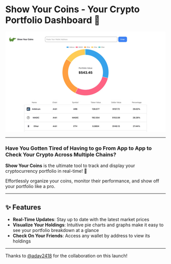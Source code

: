 # Show Your Coins - Your Crypto Portfolio Dashboard 💎

![Dashboard](public/showYourCoinsHome.jpg)

---

### Have You Gotten Tired of Having to go From App to App to Check Your Crypto Across Multiple Chains?


**Show Your Coins** is the ultimate tool to track and display your cryptocurrency portfolio in real-time! 🚀 

Effortlessly organize your coins, monitor their performance, and show off your portfolio like a pro.

---

## ✨ Features

- **Real-Time Updates**: Stay up to date with the latest market prices
- **Visualize Your Holdings**: Intuitive pie charts and graphs make it easy to see your portfolio breakdown at a glance
- **Check On Your Friends**: Access any wallet by address to view its holdings

---

Thanks to [@aday2418](https://github.com/aday2418) for the collaboration on this launch!
